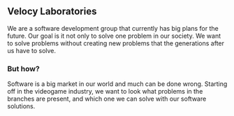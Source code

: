 ## Velocy Laboratories

We are a software development group that currently has big plans for the future. Our goal is it not only to solve one problem in our society. We want to solve problems without creating new problems that the generations after us have to solve.

### But how?
Software is a big market in our world and much can be done wrong. Starting off in the videogame industry, we want to look what problems in the branches are present, and which one we can solve with our software solutions.

